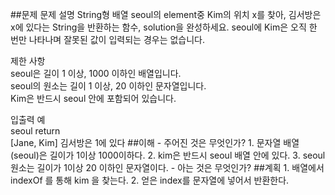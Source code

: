 ##문제 
문제 설명
String형 배열 seoul의 element중 Kim의 위치 x를 찾아, 김서방은 x에 있다는 String을 반환하는 함수, solution을 완성하세요. seoul에 Kim은 오직 한 번만 나타나며 잘못된 값이 입력되는 경우는 없습니다.

제한 사항  
seoul은 길이 1 이상, 1000 이하인 배열입니다.  
seoul의 원소는 길이 1 이상, 20 이하인 문자열입니다.  
Kim은 반드시 seoul 안에 포함되어 있습니다.
  
입출력 예  
seoul	return  
[Jane, Kim]	김서방은 1에 있다
##이해 
    - 주어진 것은 무엇인가?
        1. 문자열 배열 (seoul)은 길이가 1이상 1000이하다. 
        2. kim은 반드시 seoul 배열 안에 있다.
        3. seoul 원소는 길이가 1이상 20 이하인 문자열이다.
    - 아는 것은 무엇인가?
##계획 
    1. 배열에서 indexOf 를 통해 kim 을 찾는다.
    2. 얻은 index를 문자열에 넣어서 반환한다.
